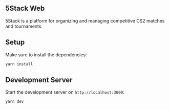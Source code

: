 ## 5Stack Web

5Stack is a platform for organizing and managing competitive CS2 matches and tournaments.

## Setup

Make sure to install the dependencies:

```bash
yarn install
```

## Development Server

Start the development server on `http://localhost:3000`:

```bash
yarn dev
```
